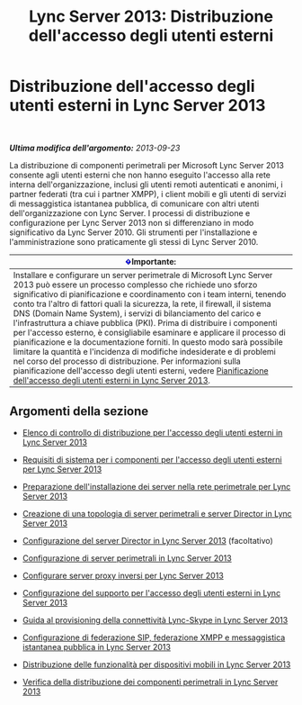 ﻿---
title: "Lync Server 2013: Distribuzione dell'accesso degli utenti esterni"
TOCTitle: Distribuzione dell'accesso degli utenti esterni
ms:assetid: d40c9574-c16b-4fe6-b848-21ae0b7e4f0e
ms:mtpsurl: https://technet.microsoft.com/it-it/library/Gg398918(v=OCS.15)
ms:contentKeyID: 49302090
ms.date: 08/24/2015
mtps_version: v=OCS.15
ms.translationtype: HT
---

# Distribuzione dell'accesso degli utenti esterni in Lync Server 2013

 

_**Ultima modifica dell'argomento:** 2013-09-23_

La distribuzione di componenti perimetrali per Microsoft Lync Server 2013 consente agli utenti esterni che non hanno eseguito l'accesso alla rete interna dell'organizzazione, inclusi gli utenti remoti autenticati e anonimi, i partner federati (tra cui i partner XMPP), i client mobili e gli utenti di servizi di messaggistica istantanea pubblica, di comunicare con altri utenti dell'organizzazione con Lync Server. I processi di distribuzione e configurazione per Lync Server 2013 non si differenziano in modo significativo da Lync Server 2010. Gli strumenti per l'installazione e l'amministrazione sono praticamente gli stessi di Lync Server 2010.

<table>
<thead>
<tr class="header">
<th><img src="images/Gg412908.important(OCS.15).gif" title="important" alt="important" />Importante:</th>
</tr>
</thead>
<tbody>
<tr class="odd">
<td>Installare e configurare un server perimetrale di Microsoft Lync Server 2013 può essere un processo complesso che richiede uno sforzo significativo di pianificazione e coordinamento con i team interni, tenendo conto tra l'altro di fattori quali la sicurezza, la rete, il firewall, il sistema DNS (Domain Name System), i servizi di bilanciamento del carico e l'infrastruttura a chiave pubblica (PKI). Prima di distribuire i componenti per l'accesso esterno, è consigliabile esaminare e applicare il processo di pianificazione e la documentazione forniti. In questo modo sarà possibile limitare la quantità e l'incidenza di modifiche indesiderate e di problemi nel corso del processo di distribuzione. Per informazioni sulla pianificazione dell'accesso degli utenti esterni, vedere <a href="lync-server-2013-planning-for-external-user-access.md">Pianificazione dell'accesso degli utenti esterni in Lync Server 2013</a>.</td>
</tr>
</tbody>
</table>


## Argomenti della sezione

  - [Elenco di controllo di distribuzione per l'accesso degli utenti esterni in Lync Server 2013](lync-server-2013-deployment-checklist-for-external-user-access.md)

  - [Requisiti di sistema per i componenti per l'accesso degli utenti esterni per Lync Server 2013](lync-server-2013-system-requirements-for-external-user-access-components.md)

  - [Preparazione dell'installazione dei server nella rete perimetrale per Lync Server 2013](lync-server-2013-preparing-for-installation-of-servers-in-the-perimeter-network.md)

  - [Creazione di una topologia di server perimetrali e server Director in Lync Server 2013](lync-server-2013-building-an-edge-and-director-topology.md)

  - [Configurazione del server Director in Lync Server 2013](lync-server-2013-setting-up-the-director.md) (facoltativo)

  - [Configurazione di server perimetrali in Lync Server 2013](lync-server-2013-setting-up-edge-servers.md)

  - [Configurare server proxy inversi per Lync Server 2013](lync-server-2013-setting-up-reverse-proxy-servers.md)

  - [Configurazione del supporto per l'accesso degli utenti esterni in Lync Server 2013](lync-server-2013-configuring-support-for-external-user-access.md)

  - [Guida al provisioning della connettività Lync-Skype in Lync Server 2013](lync-server-2013-provisioning-guide-for-lync-skype-connectivity.md)

  - [Configurazione di federazione SIP, federazione XMPP e messaggistica istantanea pubblica in Lync Server 2013](lync-server-2013-configuring-sip-federation-xmpp-federation-and-public-instant-messaging.md)

  - [Distribuzione delle funzionalità per dispositivi mobili in Lync Server 2013](lync-server-2013-deploying-mobility.md)

  - [Verifica della distribuzione dei componenti perimetrali in Lync Server 2013](lync-server-2013-verifying-your-edge-deployment.md)

